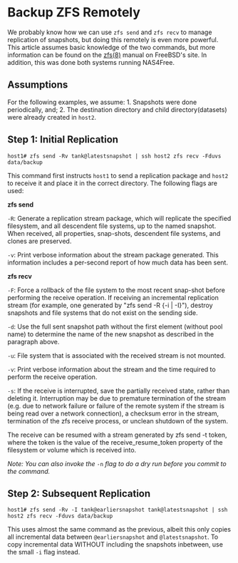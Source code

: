 # Backup ZFS Remotely

We probably know how we can use `zfs send` and `zfs recv` to manage replication of snapshots, but doing this remotely is even more powerful. This article assumes basic knowledge of the two commands, but more information can be found on the [zfs\(8\)](https://www.freebsd.org/cgi/man.cgi?query=zfs&sektion=8) manual on FreeBSD's site. In addition, this was done both systems running NAS4Free.

## Assumptions

For the following examples, we assume: 1. Snapshots were done periodically, and; 2. The destination directory and child directory\(datasets\) were already created in `host2`.

## Step 1: Initial Replication

```text
host1# zfs send -Rv tank@latestsnapshot | ssh host2 zfs recv -Fduvs data/backup
```

This command first instructs `host1` to send a replication package and `host2` to receive it and place it in the correct directory. The following flags are used:

**zfs send**

`-R`: Generate a replication stream package, which will replicate the specified filesystem, and all descendent file systems, up to the named snapshot. When received, all properties, snap-shots, descendent file systems, and clones are preserved.

`-v`: Print verbose information about the stream package generated. This information includes a per-second report of how much data has been sent.

**zfs recv**

`-F`: Force a rollback of the file system to the most recent snap-shot before performing the receive operation. If receiving an incremental replication stream \(for example, one generated by "zfs send -R {-i \| -I}"\), destroy snapshots and file systems that do not exist on the sending side.

`-d`: Use the full sent snapshot path without the first element \(without pool name\) to determine the name of the new snapshot as described in the paragraph above.

`-u`: File system that is associated with the received stream is not mounted.

`-v`: Print verbose information about the stream and the time required to perform the receive operation.

`-s`: If the receive is interrupted, save the partially received state, rather than deleting it. Interruption may be due to premature termination of the stream \(e.g. due to network failure or failure of the remote system if the stream is being read over a network connection\), a checksum error in the stream, termination of the zfs receive process, or unclean shutdown of the system.

The receive can be resumed with a stream generated by zfs send -t token, where the token is the value of the receive\_resume\_token property of the filesystem or volume which is received into.

_Note: You can also invoke the_ `-n` _flag to do a dry run before you commit to the command._

## Step 2: Subsequent Replication

```text
host1# zfs send -Rv -I tank@earliersnapshot tank@latestsnapshot | ssh host2 zfs recv -Fduvs data/backup
```

This uses almost the same command as the previous, albeit this only copies all incremental data between `@earliersnapshot` and `@latestsnapshot`. To copy incremental data WITHOUT including the snapshots inbetween, use the small `-i` flag instead.

